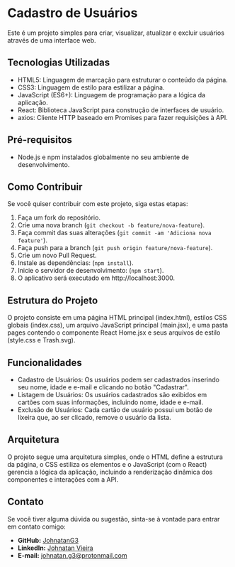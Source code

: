 # Cadastro de Usuários

Este é um projeto simples para criar, visualizar, atualizar e excluir usuários através de uma interface web.

## Tecnologias Utilizadas

- HTML5: Linguagem de marcação para estruturar o conteúdo da página.
- CSS3: Linguagem de estilo para estilizar a página.
- JavaScript (ES6+): Linguagem de programação para a lógica da aplicação.
- React: Biblioteca JavaScript para construção de interfaces de usuário.
- axios: Cliente HTTP baseado em Promises para fazer requisições à API.

## Pré-requisitos
- Node.js e npm instalados globalmente no seu ambiente de desenvolvimento.

## Como Contribuir

Se você quiser contribuir com este projeto, siga estas etapas:

1. Faça um fork do repositório.
2. Crie uma nova branch (`git checkout -b feature/nova-feature`).
3. Faça commit das suas alterações (`git commit -am 'Adiciona nova feature'`).
4. Faça push para a branch (`git push origin feature/nova-feature`).
5. Crie um novo Pull Request.
6. Instale as dependências: (`npm install`).
7. Inicie o servidor de desenvolvimento: (`npm start`).
8. O aplicativo será executado em http://localhost:3000.

## Estrutura do Projeto

O projeto consiste em uma página HTML principal (index.html), estilos CSS globais (index.css), um arquivo JavaScript principal (main.jsx), e uma pasta pages contendo o componente React Home.jsx e seus arquivos de estilo (style.css e Trash.svg).

## Funcionalidades

- Cadastro de Usuários: Os usuários podem ser cadastrados inserindo seu nome, idade e e-mail e clicando no botão "Cadastrar".
- Listagem de Usuários: Os usuários cadastrados são exibidos em cartões com suas informações, incluindo nome, idade e e-mail.
- Exclusão de Usuários: Cada cartão de usuário possui um botão de lixeira que, ao ser clicado, remove o usuário da lista.

## Arquitetura

O projeto segue uma arquitetura simples, onde o HTML define a estrutura da página, o CSS estiliza os elementos e o JavaScript (com o React) gerencia a lógica da aplicação, incluindo a renderização dinâmica dos componentes e interações com a API.

## Contato

Se você tiver alguma dúvida ou sugestão, sinta-se à vontade para entrar em contato comigo:

- **GitHub:** [JohnatanG3](https://github.com/JohnatanG3)
- **LinkedIn:** [Johnatan Vieira](https://www.linkedin.com/in/johnatan-vieira-a602542aa/)
- **E-mail:** johnatan.g3@protonmail.com
